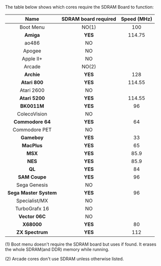 The table below shows which cores require the SDRAM Board to function:

| Name | SDRAM board required | Speed (MHz) |
|:---:|:---:|:---:|
| Boot Menu | NO(1) | 100 |
| **Amiga** | **YES**| 114.75 |
| ao486 | NO | |
| Apogee | NO | |
| Apple II+ | NO | |
| Arcade | NO(2) | |
| **Archie** | **YES**| 128 |
| **Atari 800** | **YES**| 114.55 |
| Atari 2600 | NO | |
| **Atari 5200** | **YES**| 114.55 |
| **BK0011M** | **YES** | 96 |
| ColecoVision | NO | |
| **Commodore 64** | **YES** | 64 |
| Commodore PET | NO | |
| **Gameboy** | **YES**| 33 |
| **MacPlus** | **YES**| 65 |
| **MSX** | **YES**| 85.9 |
| **NES** | **YES**| 85.9 |
| **QL** | **YES**| 84 |
| **SAM Coupe** | **YES**| 96 |
| Sega Genesis | NO | |
| **Sega Master System** | **YES**| 96 |
| Specialist/MX | NO | |
| TurboGrafx 16 | NO | |
| **Vector 06C** | NO | |
| **X68000** | **YES**| 80 |
| **ZX Spectrum** | **YES**| 112 |

(1) Boot menu doesn't require the SDRAM board but uses if found. It erases the whole SDRAM(and DDR) memory while running.

(2) Arcade cores don't use SDRAM unless otherwise listed.